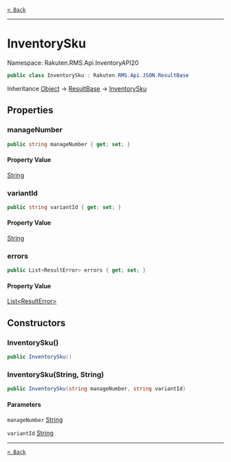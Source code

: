 [`< Back`](./)

---

# InventorySku

Namespace: Rakuten.RMS.Api.InventoryAPI20

```csharp
public class InventorySku : Rakuten.RMS.Api.JSON.ResultBase
```

Inheritance [Object](https://docs.microsoft.com/en-us/dotnet/api/system.object) → [ResultBase](./rakuten.rms.api.json.resultbase) → [InventorySku](./rakuten.rms.api.inventoryapi20.inventorysku)

## Properties

### **manageNumber**

```csharp
public string manageNumber { get; set; }
```

#### Property Value

[String](https://docs.microsoft.com/en-us/dotnet/api/system.string)<br>

### **variantId**

```csharp
public string variantId { get; set; }
```

#### Property Value

[String](https://docs.microsoft.com/en-us/dotnet/api/system.string)<br>

### **errors**

```csharp
public List<ResultError> errors { get; set; }
```

#### Property Value

[List&lt;ResultError&gt;](https://docs.microsoft.com/en-us/dotnet/api/system.collections.generic.list-1)<br>

## Constructors

### **InventorySku()**

```csharp
public InventorySku()
```

### **InventorySku(String, String)**

```csharp
public InventorySku(string manageNumber, string variantId)
```

#### Parameters

`manageNumber` [String](https://docs.microsoft.com/en-us/dotnet/api/system.string)<br>

`variantId` [String](https://docs.microsoft.com/en-us/dotnet/api/system.string)<br>

---

[`< Back`](./)
